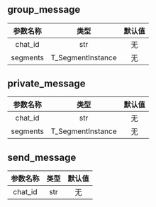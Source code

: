 



# 

## group_message

|参数名称|类型|默认值|
| :---: | :---: | :---: |
|chat_id|str|无|
|segments|T_SegmentInstance|无|

## private_message

|参数名称|类型|默认值|
| :---: | :---: | :---: |
|chat_id|str|无|
|segments|T_SegmentInstance|无|

## send_message

|参数名称|类型|默认值|
| :---: | :---: | :---: |
|chat_id|str|无|
